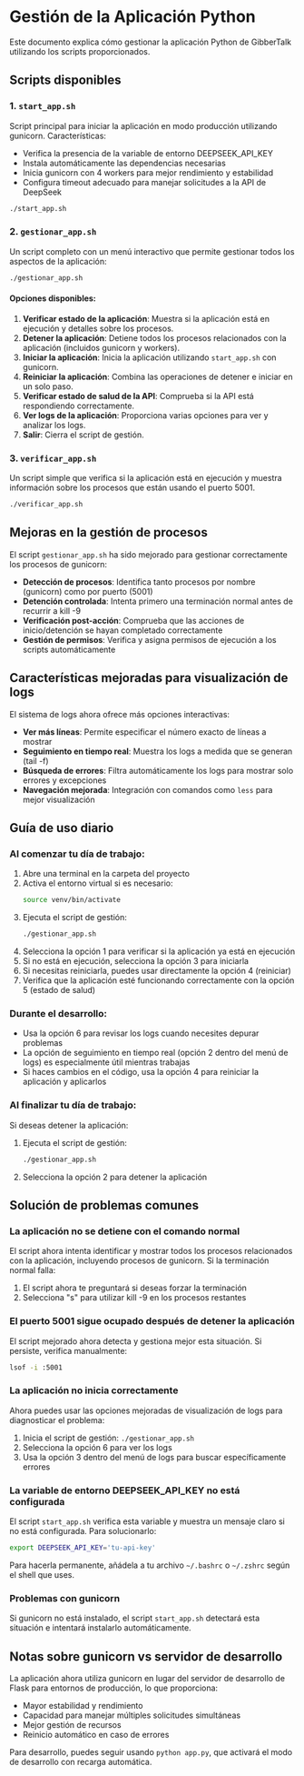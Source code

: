 # Gestión de la Aplicación Python

Este documento explica cómo gestionar la aplicación Python de GibberTalk utilizando los scripts proporcionados.

## Scripts disponibles

### 1. `start_app.sh`

Script principal para iniciar la aplicación en modo producción utilizando gunicorn. Características:
- Verifica la presencia de la variable de entorno DEEPSEEK_API_KEY
- Instala automáticamente las dependencias necesarias
- Inicia gunicorn con 4 workers para mejor rendimiento y estabilidad
- Configura timeout adecuado para manejar solicitudes a la API de DeepSeek

```bash
./start_app.sh
```

### 2. `gestionar_app.sh`

Un script completo con un menú interactivo que permite gestionar todos los aspectos de la aplicación:

```bash
./gestionar_app.sh
```

#### Opciones disponibles:

1. **Verificar estado de la aplicación**: Muestra si la aplicación está en ejecución y detalles sobre los procesos.
2. **Detener la aplicación**: Detiene todos los procesos relacionados con la aplicación (incluidos gunicorn y workers).
3. **Iniciar la aplicación**: Inicia la aplicación utilizando `start_app.sh` con gunicorn.
4. **Reiniciar la aplicación**: Combina las operaciones de detener e iniciar en un solo paso.
5. **Verificar estado de salud de la API**: Comprueba si la API está respondiendo correctamente.
6. **Ver logs de la aplicación**: Proporciona varias opciones para ver y analizar los logs.
7. **Salir**: Cierra el script de gestión.

### 3. `verificar_app.sh`

Un script simple que verifica si la aplicación está en ejecución y muestra información sobre los procesos que están usando el puerto 5001.

```bash
./verificar_app.sh
```

## Mejoras en la gestión de procesos

El script `gestionar_app.sh` ha sido mejorado para gestionar correctamente los procesos de gunicorn:

- **Detección de procesos**: Identifica tanto procesos por nombre (gunicorn) como por puerto (5001)
- **Detención controlada**: Intenta primero una terminación normal antes de recurrir a kill -9
- **Verificación post-acción**: Comprueba que las acciones de inicio/detención se hayan completado correctamente
- **Gestión de permisos**: Verifica y asigna permisos de ejecución a los scripts automáticamente

## Características mejoradas para visualización de logs

El sistema de logs ahora ofrece más opciones interactivas:

- **Ver más líneas**: Permite especificar el número exacto de líneas a mostrar
- **Seguimiento en tiempo real**: Muestra los logs a medida que se generan (tail -f)
- **Búsqueda de errores**: Filtra automáticamente los logs para mostrar solo errores y excepciones
- **Navegación mejorada**: Integración con comandos como `less` para mejor visualización

## Guía de uso diario

### Al comenzar tu día de trabajo:

1. Abre una terminal en la carpeta del proyecto
2. Activa el entorno virtual si es necesario:
   ```bash
   source venv/bin/activate
   ```
3. Ejecuta el script de gestión:
   ```bash
   ./gestionar_app.sh
   ```
4. Selecciona la opción 1 para verificar si la aplicación ya está en ejecución
5. Si no está en ejecución, selecciona la opción 3 para iniciarla
6. Si necesitas reiniciarla, puedes usar directamente la opción 4 (reiniciar)
7. Verifica que la aplicación esté funcionando correctamente con la opción 5 (estado de salud)

### Durante el desarrollo:

- Usa la opción 6 para revisar los logs cuando necesites depurar problemas
- La opción de seguimiento en tiempo real (opción 2 dentro del menú de logs) es especialmente útil mientras trabajas
- Si haces cambios en el código, usa la opción 4 para reiniciar la aplicación y aplicarlos

### Al finalizar tu día de trabajo:

Si deseas detener la aplicación:
1. Ejecuta el script de gestión:
   ```bash
   ./gestionar_app.sh
   ```
2. Selecciona la opción 2 para detener la aplicación

## Solución de problemas comunes

### La aplicación no se detiene con el comando normal

El script ahora intenta identificar y mostrar todos los procesos relacionados con la aplicación, incluyendo procesos de gunicorn. Si la terminación normal falla:

1. El script ahora te preguntará si deseas forzar la terminación
2. Selecciona "s" para utilizar kill -9 en los procesos restantes

### El puerto 5001 sigue ocupado después de detener la aplicación

El script mejorado ahora detecta y gestiona mejor esta situación. Si persiste, verifica manualmente:

```bash
lsof -i :5001
```

### La aplicación no inicia correctamente

Ahora puedes usar las opciones mejoradas de visualización de logs para diagnosticar el problema:

1. Inicia el script de gestión: `./gestionar_app.sh`
2. Selecciona la opción 6 para ver los logs
3. Usa la opción 3 dentro del menú de logs para buscar específicamente errores

### La variable de entorno DEEPSEEK_API_KEY no está configurada

El script `start_app.sh` verifica esta variable y muestra un mensaje claro si no está configurada. Para solucionarlo:

```bash
export DEEPSEEK_API_KEY='tu-api-key'
```

Para hacerla permanente, añádela a tu archivo `~/.bashrc` o `~/.zshrc` según el shell que uses.

### Problemas con gunicorn

Si gunicorn no está instalado, el script `start_app.sh` detectará esta situación e intentará instalarlo automáticamente.

## Notas sobre gunicorn vs servidor de desarrollo

La aplicación ahora utiliza gunicorn en lugar del servidor de desarrollo de Flask para entornos de producción, lo que proporciona:

- Mayor estabilidad y rendimiento
- Capacidad para manejar múltiples solicitudes simultáneas
- Mejor gestión de recursos
- Reinicio automático en caso de errores

Para desarrollo, puedes seguir usando `python app.py`, que activará el modo de desarrollo con recarga automática. 